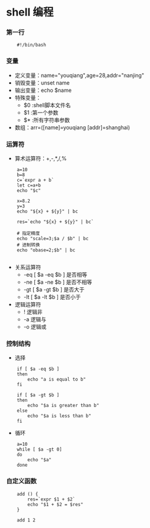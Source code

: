 shell 编程
=================

### 第一行
```
	#!/bin/bash
```

### 变量
* 定义变量：name="youqiang",age=28,addr="nanjing"
* 销毁变量：unset name
* 输出变量：echo $name
* 特殊变量：
    * $0 :shell脚本文件名
    * $1 :第一个参数
    * $* :所有字符串参数
* 数组：arr=([name]=youqiang [addr]=shanghai)

### 运算符
* 算术运算符：+,-,*,/,%
```
    a=10
    b=8
    c=`expr a + b`
    let c=a+b
    echo "$c"

    x=8.2
    y=3
    echo "${x} + ${y}" | bc

    res=`echo "${x} + ${y}" | bc`

    # 指定精度
    echo "scale=3;$a / $b" | bc
    # 进制转换
    echo "obase=2;$b" | bc


```
* 关系运算符
    * -eq [ $a -eq $b ] 是否相等
    * -ne [ $a -ne $b ] 是否不相等
    * -gt [ $a -gt $b ] 是否大于
    * -lt [ $a -lt $b ] 是否小于
* 逻辑运算符
    * ! 逻辑非
    * -a 逻辑与
    * -o 逻辑或

### 控制结构
* 选择
```
    if [ $a -eq $b ]
    then
        echo "a is equal to b"
    fi

    if [ $a -gt $b ]
    then
        echo "$a is greater than b"
    else
        echo "$a is less than b"
    fi

```

* 循环
```
    a=10
    while [ $a -gt 0]
    do
        echo "$a"
    done

```

### 自定义函数
```
    add () {
        res=`expr $1 + $2`
        echo "$1 + $2 = $res"
    }

    add 1 2
```